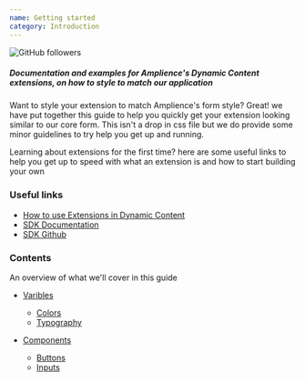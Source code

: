 ```yaml
---
name: Getting started
category: Introduction
---
```


![GitHub followers](https://img.shields.io/github/followers/amplience?style=social)
##### Documentation and examples for Amplience's Dynamic Content extensions, on how to style to match our application
Want to style your extension to match Amplience's form style? Great! we have put together this guide to help you quickly
get your extension looking similar to our core form. This isn't a drop in css file but we do provide some minor guidelines
to try help you get up and running.

Learning about extensions for the first time? here are some useful links to help you get up to speed with what an extension
is and how to start building your own

### Useful links

- [How to use Extensions in Dynamic Content](https://docs.amplience.net/development/extensions.html)
- [SDK Documentation](https://amplience.github.io/dc-extensions-sdk/)
- [SDK Github](https://github.com/amplience/dc-extensions-sdk)


### Contents
An overview of what we'll cover in this guide
- [Varibles](/#category-varibles)
  - [Colors](/#colors)
  - [Typography](/#typography)

- [Components](/#category-components)
  - [Buttons](/#buttons)
  - [Inputs](/#inputs)
